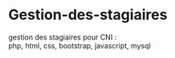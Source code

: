 # Gestion-des-stagiaires
gestion des stagiaires pour CNI :  
php, html, css, bootstrap, javascript, mysql
